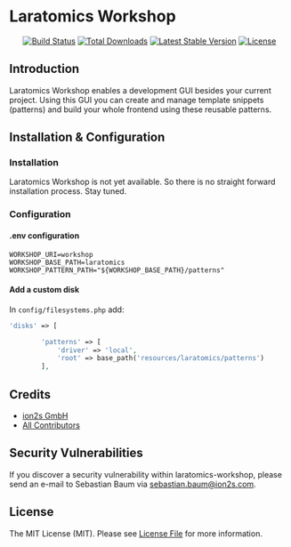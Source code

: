 <p align="center">
<h1>Laratomics Workshop</h1>
</p>

<p align="center">
<a href="https://travis-ci.org/poolingpeople/laratomics-workshop"><img src="https://travis-ci.org/poolingpeople/laratomics-workshop.svg?branch=1.0" alt="Build Status"></a>
<a href="https://packagist.org/packages/poolingpeople/laratomics-workshop"><img src="https://poser.pugx.org/poolingpeople/laratomics-workshop/d/total.svg" alt="Total Downloads"></a>
<a href="https://packagist.org/packages/poolingpeople/laratomics-workshop"><img src="https://poser.pugx.org/poolingpeople/laratomics-workshop/v/stable.svg" alt="Latest Stable Version"></a>
<a href="https://packagist.org/packages/poolingpeople/laratomics-workshop"><img src="https://poser.pugx.org/poolingpeople/laratomics-workshop/license.svg" alt="License"></a>
</p>

## Introduction
Laratomics Workshop enables a development GUI besides your current project.
Using this GUI you can create and manage template snippets (patterns) and build your whole frontend
using these reusable patterns.

## Installation & Configuration

### Installation
Laratomics Workshop is not yet available. So there is no straight forward installation process.
Stay tuned.

### Configuration
#### .env configuration
```
WORKSHOP_URI=workshop
WORKSHOP_BASE_PATH=laratomics
WORKSHOP_PATTERN_PATH="${WORKSHOP_BASE_PATH}/patterns"
```

#### Add a custom disk
In `config/filesystems.php` add:
```php
'disks' => [

        'patterns' => [
            'driver' => 'local',
            'root' => base_path('resources/laratomics/patterns')
        ],
```

## Credits
* [ion2s GmbH](https://github.com/poolingpeople)
* [All Contributors](https://github.com/poolingpeople/laratomics-workshop/graphs/contributors)

## Security Vulnerabilities
If you discover a security vulnerability within laratomics-workshop, please send an e-mail to Sebastian Baum via [sebastian.baum@ion2s.com](mailto:sebastian.baum@ion2s.com).

## License
The MIT License (MIT). Please see [License File](LICENSE.md) for more information.